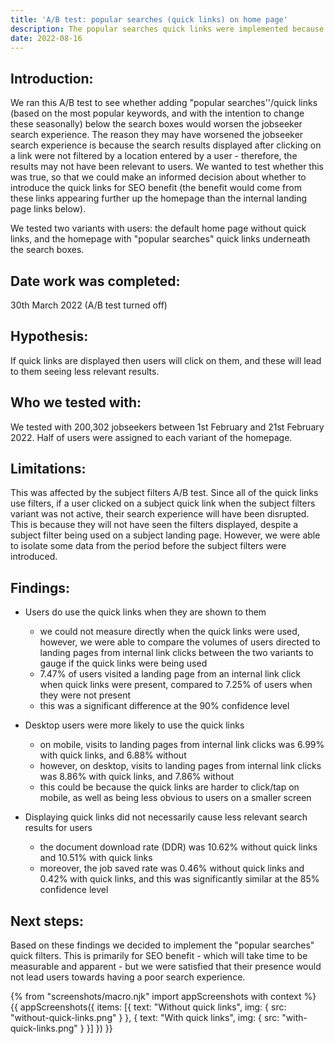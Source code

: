 ```yaml
---
title: 'A/B test: popular searches (quick links) on home page'
description: The popular searches quick links were implemented because we deemed it unlikely that they would worsen users' search experiences
date: 2022-08-16
---
```


## Introduction: 
We ran this A/B test to see whether adding "popular searches''/quick links (based on the most popular keywords, and with the intention to change these seasonally) below the search boxes would worsen the jobseeker search experience.  The reason they may have worsened the jobseeker search experience is because the search results displayed after clicking on a link were not filtered by a location entered by a user - therefore, the results may not have been relevant to users. We wanted to test whether this was true, so that we could make an informed decision about whether to introduce the quick links for SEO benefit (the benefit would come from these links appearing further up the homepage than the internal landing page links below).

We tested two variants with users: the default home page without quick links, and the homepage with "popular searches" quick links underneath the search boxes.


## Date work was completed: 
30th March 2022 (A/B test turned off)


## Hypothesis: 
If quick links are displayed then users will click on them, and these will lead to them seeing less relevant results.


## Who we tested with: 
We tested with 200,302 jobseekers between 1st February and 21st February 2022. Half of users were assigned to each variant of the homepage.


## Limitations:
This was affected by the subject filters A/B test. Since all of the quick links use filters, if a user clicked on a subject quick link when the subject filters variant was not active, their search experience will have been disrupted. This is because they will not have seen the filters displayed, despite a subject filter being used on a subject landing page. However, we were able to isolate some data from the period before the subject filters were introduced.


## Findings:
- Users do use the quick links when they are shown to them
  - we could not measure directly when the quick links were used, however, we were able to compare the volumes of users directed to landing pages from internal link clicks between the two variants to gauge if the quick links were being used
  - 7.47% of users visited a landing page from an internal link click when quick links were present, compared to 7.25% of users when they were not present
  - this was a significant difference at the 90% confidence level

- Desktop users were more likely to use the quick links
  - on mobile, visits to landing pages from internal link clicks was 6.99% with quick links, and 6.88% without
  - however, on desktop, visits to landing pages from internal link clicks was 8.86% with quick links, and 7.86% without
  - this could be because the quick links are harder to click/tap on mobile, as well as being less obvious to users on a smaller screen

- Displaying quick links did not necessarily cause less relevant search results for users
  - the document download rate (DDR) was 10.62% without quick links and 10.51% with quick links
  - moreover, the job saved rate was 0.46% without quick links and 0.42% with quick links, and this was significantly similar at the 85% confidence level


## Next steps:
Based on these findings we decided to implement the "popular searches" quick filters. This is primarily for SEO benefit - which will take time to be measurable and apparent - but we were satisfied that their presence would not lead users towards having a poor search experience.

{% from "screenshots/macro.njk" import appScreenshots with context %}
{{ appScreenshots({
  items: [{
    text: "Without quick links",
    img: { src: "without-quick-links.png" }
  }, {
    text: "With quick links",
    img: { src: "with-quick-links.png" }
  }]
}) }}
